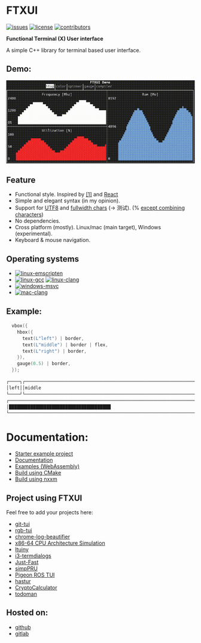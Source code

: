 # FTXUI

[![issues][badge.issues]][issues]
[![license][badge.license]][license]
[![contributors][badge.contributors]][contributors]

[badge.issues]: https://img.shields.io/github/issues-raw/arthursonzogni/FTXUI
[badge.license]: https://img.shields.io/github/license/arthursonzogni/FTXUI?color=black
[badge.contributors]: https://img.shields.io/github/contributors/arthursonzogni/FTXUI?color=blue

[issues]: https://github.com/ArthurSonzogni/FTXUI/issues
[license]: http://opensource.org/licenses/MIT
[contributors]: https://github.com/ArthurSonzogni/FTXUI/graphs/contributors

**Functional Terminal (X) User interface**

A simple C++ library for terminal based user interface.

## Demo:
![Demo image](./examples/component/homescreen.gif)

## Feature
 * Functional style. Inspired by
   [[1]](https://hackernoon.com/building-reactive-terminal-interfaces-in-c-d392ce34e649?gi=d9fb9ce35901)
   and [React](https://reactjs.org/)
 * Simple and elegant syntax (in my opinion).
 * Support for [UTF8](https://en.wikipedia.org/wiki/UTF-8) and [fullwidth chars](https://en.wikipedia.org/wiki/Halfwidth_and_fullwidth_forms) (→ 测试). (% [except combining characters](https://github.com/ArthurSonzogni/FTXUI/issues/109))
 * No dependencies.
 * Cross platform (mostly). Linux/mac (main target), Windows (experimental).
 * Keyboard & mouse navigation.

## Operating systems
- [![linux-emscripten][badge.linux-emscripten]][link.linux-emscripten]
- [![linux-gcc][badge.linux-gcc]][link.linux-gcc]
[![linux-clang][badge.linux-clang]][link.linux-clang]
- [![windows-msvc][badge.windows-msvc]][link.windows-msvc]
- [![mac-clang][badge.mac-clang]][link.mac-clang]

[badge.linux-gcc]: https://github.com/ArthurSonzogni/FTXUI/actions/workflows/linux-gcc.yaml/badge.svg?branch=master
[badge.linux-clang]: https://github.com/ArthurSonzogni/FTXUI/actions/workflows/linux-clang.yaml/badge.svg?branch=master
[badge.linux-emscripten]: https://github.com/ArthurSonzogni/FTXUI/actions/workflows/linux-emscripten.yaml/badge.svg?branch=master
[badge.windows-msvc]: https://github.com/ArthurSonzogni/FTXUI/actions/workflows/windows-msvc.yaml/badge.svg?branch=master
[badge.mac-clang]: https://github.com/ArthurSonzogni/FTXUI/actions/workflows/mac-clang.yaml/badge.svg?branch=master

[link.linux-gcc]: https://github.com/ArthurSonzogni/FTXUI/actions/workflows/linux-gcc.yaml
[link.linux-clang]: https://github.com/ArthurSonzogni/FTXUI/actions/workflows/linux-clang.yaml
[link.linux-emscripten]: https://github.com/ArthurSonzogni/FTXUI/actions/workflows/linux-emscripten.yaml
[link.windows-msvc]: https://github.com/ArthurSonzogni/FTXUI/actions/workflows/windows-msvc.yaml
[link.mac-clang]: https://github.com/ArthurSonzogni/FTXUI/actions/workflows/mac-clang.yaml

## Example:
~~~cpp
  vbox({
    hbox({
      text(L"left") | border,
      text(L"middle") | border | flex,
      text(L"right") | border,
    }),
    gauge(0.5) | border,
  });
~~~

~~~bash
┌────┐┌───────────────────────────────────────────────────────────────┐┌─────┐
│left││middle                                                         ││right│
└────┘└───────────────────────────────────────────────────────────────┘└─────┘
┌────────────────────────────────────────────────────────────────────────────┐
│██████████████████████████████████████                                      │
└────────────────────────────────────────────────────────────────────────────┘
~~~

# Documentation:

- [Starter example project](https://github.com/ArthurSonzogni/ftxui-starter)
- [Documentation](https://arthursonzogni.com/FTXUI/doc/)
- [Examples (WebAssembly)](https://arthursonzogni.com/FTXUI/examples/)
- [Build using CMake](https://arthursonzogni.com/FTXUI/doc/#build-using-cmake)
- [Build using nxxm](https://arthursonzogni.com/FTXUI/doc/#build-using-cmake)

## Project using FTXUI

Feel free to add your projects here:
- [git-tui](https://github.com/ArthurSonzogni/git-tui)
- [rgb-tui](https://github.com/ArthurSonzogni/rgb-tui)
- [chrome-log-beautifier](https://github.com/ArthurSonzogni/chrome-log-beautifier)
- [x86-64 CPU Architecture Simulation](https://github.com/AnisBdz/CPU)
- [ltuiny](https://github.com/adrianoviana87/ltuiny)
- [i3-termdialogs](https://github.com/mibli/i3-termdialogs)
- [Just-Fast](https://github.com/GiuseppeCesarano/just-fast)
- [simpPRU](https://github.com/VedantParanjape/simpPRU)
- [Pigeon ROS TUI](https://github.com/PigeonSensei/Pigeon_ros_tui)
- [hastur](https://github.com/robinlinden/hastur)
- [CryptoCalculator](https://github.com/brevis/CryptoCalculator)
- [todoman](https://github.com/aaleino/todoman)

## Hosted on:
 * [github](https://github.com/ArthurSonzogni/ftxui)
 * [gitlab](https://gitlab.com/ArthurSonzogni/ftxui)
